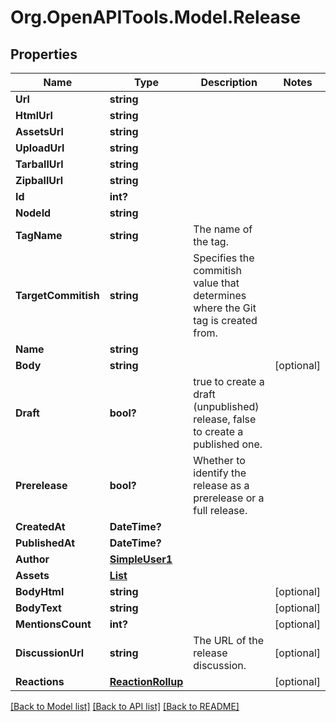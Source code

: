 # Org.OpenAPITools.Model.Release

## Properties

Name | Type | Description | Notes
------------ | ------------- | ------------- | -------------
**Url** | **string** |  | 
**HtmlUrl** | **string** |  | 
**AssetsUrl** | **string** |  | 
**UploadUrl** | **string** |  | 
**TarballUrl** | **string** |  | 
**ZipballUrl** | **string** |  | 
**Id** | **int?** |  | 
**NodeId** | **string** |  | 
**TagName** | **string** | The name of the tag. | 
**TargetCommitish** | **string** | Specifies the commitish value that determines where the Git tag is created from. | 
**Name** | **string** |  | 
**Body** | **string** |  | [optional] 
**Draft** | **bool?** | true to create a draft (unpublished) release, false to create a published one. | 
**Prerelease** | **bool?** | Whether to identify the release as a prerelease or a full release. | 
**CreatedAt** | **DateTime?** |  | 
**PublishedAt** | **DateTime?** |  | 
**Author** | [**SimpleUser1**](SimpleUser1.md) |  | 
**Assets** | [**List<ReleaseAsset>**](ReleaseAsset.md) |  | 
**BodyHtml** | **string** |  | [optional] 
**BodyText** | **string** |  | [optional] 
**MentionsCount** | **int?** |  | [optional] 
**DiscussionUrl** | **string** | The URL of the release discussion. | [optional] 
**Reactions** | [**ReactionRollup**](ReactionRollup.md) |  | [optional] 

[[Back to Model list]](../README.md#documentation-for-models) [[Back to API list]](../README.md#documentation-for-api-endpoints) [[Back to README]](../README.md)

